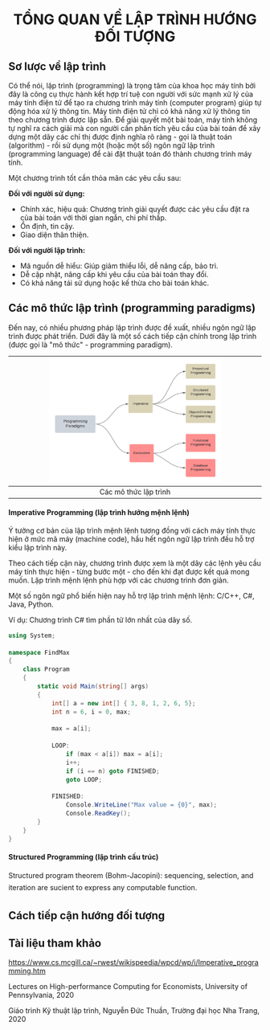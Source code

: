 <h1 align="center"> 
TỔNG QUAN VỀ LẬP TRÌNH HƯỚNG ĐỐI TƯỢNG
</h1>

## Sơ lược về lập trình

Có thể nói, lập trình (programming) là trọng tâm của khoa học máy tính bởi đây là công cụ thực hành kết hợp trí tuệ con người với sức mạnh xử lý của máy tính điện tử để tạo ra chương trình máy tính (computer program) giúp tự động hóa xử lý thông tin. Máy tính điện tử chỉ có khả năng xử lý thông tin theo chương trình được lập sẵn. Để giải quyết một bài toán, máy tính không tự nghĩ ra cách giải mà con người cần phân tích yêu cầu của bài toán để xây dựng một dãy các chỉ thị được định nghĩa rõ ràng - gọi là thuật toán (algorithm) - rồi sử dụng một (hoặc một số) ngôn ngữ lập trình (programming language) để cài đặt thuật toán đó thành chương trình máy tính. 

Một chương trình tốt cần thỏa mãn các yêu cầu sau:

**Đối với người sử dụng:**
- Chính xác, hiệu quả: Chương trình giải quyết được các yêu cầu đặt ra của bài toán với thời gian ngắn, chi phí thấp.
- Ổn định, tin cậy.
- Giao diện thân thiện.

**Đối với người lập trình:**
- Mã nguồn dễ hiểu: Giúp giảm thiểu lỗi, dễ nâng cấp, bảo trì.
- Dễ cập nhật, nâng cấp khi yêu cầu của bài toán thay đổi.
- Có khả năng tái sử dụng hoặc kế thừa cho bài toán khác.

## Các mô thức lập trình (programming paradigms)

Đến nay, có nhiều phương pháp lập trình được đề xuất, nhiều ngôn ngữ lập trình được phát triển. Dưới đây là một số cách tiếp cận chính trong lập trình (được gọi là "mô thức" - programming paradigm).

| <img src="figs/programming_paradigms.png" width="70%"/> |
|:--:|
| Các mô thức lập trình |

#### Imperative Programming (lập trình hướng mệnh lệnh)
Ý tưởng cơ bản của lập trình mệnh lệnh tương đồng với cách máy tính thực hiện ở mức mã máy (machine code), hầu hết ngôn ngữ lập trình đều hỗ trợ kiểu lập trình này. 

Theo cách tiếp cận này, chương trình được xem là một dãy các lệnh yêu cầu máy tính thực hiện - từng bước một - cho đến khi đạt được kết quả mong muốn. Lập trình mệnh lệnh phù hợp với các chương trình đơn giản. 

Một số ngôn ngữ phổ biến hiện nay hỗ trợ lập trình mệnh lệnh: C/C++, C#, Java, Python.

Ví dụ: Chương trình C# tìm phần tử lớn nhất của dãy số.
```csharp
using System;

namespace FindMax
{
    class Program
    {
        static void Main(string[] args)
        {
			int[] a = new int[] { 3, 8, 1, 2, 6, 5};
			int n = 6, i = 0, max;

			max = a[i];

			LOOP:
				if (max < a[i]) max = a[i];
				i++;
				if (i == n) goto FINISHED;
				goto LOOP;

			FINISHED:
				Console.WriteLine("Max value = {0}", max);
				Console.ReadKey();
		}
    }
}


```

#### Structured Programming (lập trình cấu trúc)
Structured program theorem (Bohm-Jacopini): sequencing, selection, and iteration are sucient to
express any computable function.

## Cách tiếp cận hướng đối tượng

## Tài liệu tham khảo 
https://www.cs.mcgill.ca/~rwest/wikispeedia/wpcd/wp/i/Imperative_programming.htm

Lectures on High-performance Computing for Economists, University of Pennsylvania, 2020

Giáo trình Kỹ thuật lập trình, Nguyễn Đức Thuần, Trường đại học Nha Trang, 2020
